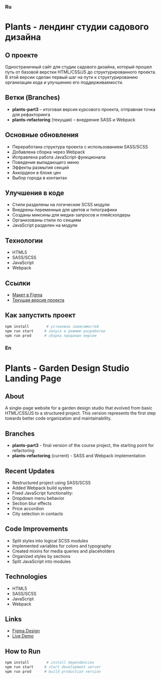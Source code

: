 ### Ru

# Plants - лендинг студии садового дизайна

## О проекте

Одностраничный сайт для студии садового дизайна, который прошел путь от базовой верстки HTML/CSS/JS до структурированного проекта. В этой версии сделан первый шаг на пути к структурированию организации кода и улучшению его поддерживаемости.

## Ветки (Branches)

- **plants-part3** – итоговая версия курсового проекта, отправная точка для рефакторинга
- **plants-refactoring** (текущая) – внедрение SASS и Webpack

## Основные обновления

- Переработана структура проекта с использованием SASS/SCSS
- Добавлена сборка через Webpack
- Исправлена работа JavaScript-функционала:
- Поведение выпадающего меню
- Эффекты размытия секций
- Аккордеон в блоке цен
- Выбор города в контактах

## Улучшения в коде

- Стили разделены на логические SCSS модули
- Внедрены переменные для цветов и типографики
- Созданы миксины для медиа-запросов и плейсхолдеры
- Организованы стили по секциям
- JavaScript разделен на модули

## Технологии

- HTML5
- SASS/SCSS
- JavaScript
- Webpack

## Ссылки

- [Макет в Figma](https://www.figma.com/file/ntVt8IwlwzfVFMBuVVAze8/Plants)
- [Текущая версия проекта](https://sashaivanovapro.github.io/plants/)

## Как запустить проект

```bash
npm install        # установка зависимостей
npm run start     # запуск в режиме разработки
npm run prod      # сборка продакшн версии
```

### En

# Plants - Garden Design Studio Landing Page

## About

A single-page website for a garden design studio that evolved from basic HTML/CSS/JS to a structured project. This version represents the first step towards better code organization and maintainability.

## Branches

- **plants-part3** - final version of the course project, the starting point for refactoring
- **plants-refactoring** (current) - SASS and Webpack implementation

## Recent Updates

- Restructured project using SASS/SCSS
- Added Webpack build system
- Fixed JavaScript functionality:
- Dropdown menu behavior
- Section blur effects
- Price accordion
- City selection in contacts

## Code Improvements

- Split styles into logical SCSS modules
- Implemented variables for colors and typography
- Created mixins for media queries and placeholders
- Organized styles by sections
- Split JavaScript into modules

## Technologies

- HTML5
- SASS/SCSS
- JavaScript
- Webpack

## Links

- [Figma Design](https://www.figma.com/file/ntVt8IwlwzfVFMBuVVAze8/Plants)
- [Live Demo](https://sashaivanovapro.github.io/plants/)

## How to Run

```bash
npm install        # install dependencies
npm run start     # start development server
npm run prod      # build production version
```
